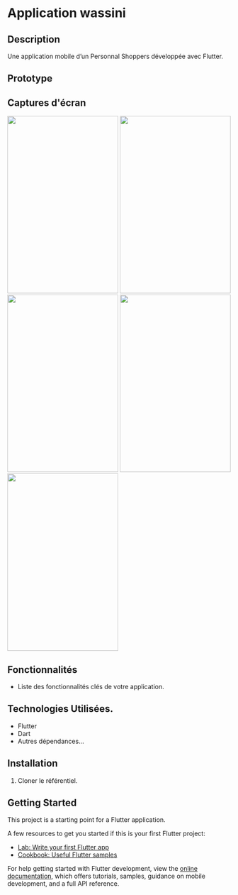 # 
#  Application wassini 


## Description
Une application mobile d’un  Personnal Shoppers développée avec Flutter.
##   Prototype  

## Captures d'écran

<img src="Screenshot_2023-12-22-02-25-36-15_26a699d6d0823c9fbe674f6a26a24181.jpg"  width="250" height="400" /> <img src="Screenshot_2023-12-22-02-52-59-60_26a699d6d0823c9fbe674f6a26a24181.jpg"  width="250" height="400" /> <img src="Screenshot_2023-12-22-02-52-59-60_26a699d6d0823c9fbe674f6a26a24181.jpg"  width="250" height="400" /> <img src="assets/Screenshot_2023-12-22-05-10-22-23_26a699d6d0823c9fbe674f6a26a24181.jpg"  width="250" height="400" /> <img src="assets/Screenshot_2023-12-22-02-25-44-56_26a699d6d0823c9fbe674f6a26a24181.jpg"  width="250" height="400" /> 



## Fonctionnalités
- Liste des fonctionnalités clés de votre application.

## Technologies Utilisées.
- Flutter
- Dart
- Autres dépendances...

## Installation
1. Cloner le référentiel.

## Getting Started

This project is a starting point for a Flutter application.

A few resources to get you started if this is your first Flutter project:

- [Lab: Write your first Flutter app](https://docs.flutter.dev/get-started/codelab)
- [Cookbook: Useful Flutter samples](https://docs.flutter.dev/cookbook)

For help getting started with Flutter development, view the
[online documentation](https://docs.flutter.dev/), which offers tutorials,
samples, guidance on mobile development, and a full API reference.
